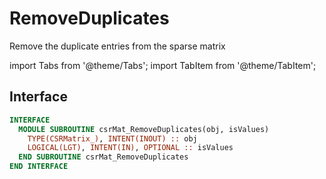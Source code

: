 # RemoveDuplicates

Remove the duplicate entries from the sparse matrix

import Tabs from '@theme/Tabs';
import TabItem from '@theme/TabItem';

## Interface

<Tabs>
<TabItem value="interface" label="📝 Interface" default>

```fortran
INTERFACE
  MODULE SUBROUTINE csrMat_RemoveDuplicates(obj, isValues)
    TYPE(CSRMatrix_), INTENT(INOUT) :: obj
    LOGICAL(LGT), INTENT(IN), OPTIONAL :: isValues
  END SUBROUTINE csrMat_RemoveDuplicates
END INTERFACE
```

</TabItem>

<TabItem value="close" label="◉ Close">

</TabItem>
</Tabs>
